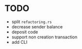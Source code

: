 # TODO

- split `refactoring.rs`
- decrease sender balance
- deposit code
- support non creation transaction
- add CLI
